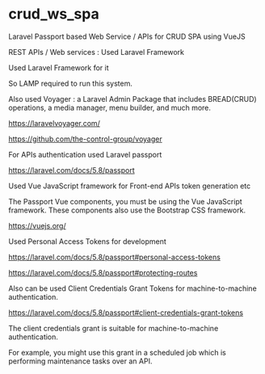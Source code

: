 # crud_ws_spa
Laravel Passport based Web Service / APIs for CRUD SPA using VueJS

REST APIs / Web services : Used Laravel Framework 

Used Laravel Framework for it

So LAMP required to run this system.

Also used Voyager : a Laravel Admin Package that includes BREAD(CRUD) operations, a media manager, menu builder, and much more.

https://laravelvoyager.com/ 

https://github.com/the-control-group/voyager

For APIs authentication used Laravel passport

https://laravel.com/docs/5.8/passport
 
Used Vue JavaScript framework for Front-end APIs token generation etc

The Passport Vue components, you must be using the Vue JavaScript framework. These components also use the Bootstrap CSS framework.

https://vuejs.org/ 

 
Used Personal Access Tokens for development 

https://laravel.com/docs/5.8/passport#personal-access-tokens

https://laravel.com/docs/5.8/passport#protecting-routes

Also can be used Client Credentials Grant Tokens for machine-to-machine authentication.

https://laravel.com/docs/5.8/passport#client-credentials-grant-tokens

The client credentials grant is suitable for machine-to-machine authentication. 

For example, you might use this grant in a scheduled job which is performing maintenance tasks over an API.

